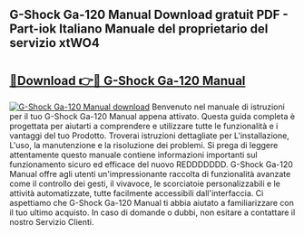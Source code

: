 ## G-Shock Ga-120 Manual Download gratuit PDF - Part-iok Italiano Manuale del proprietario del servizio xtWO4

# <h2><a href="http://dfbpdr.blite.top/?on=G-Shock+Ga-120+Manual">🔗Download 👉🔴 G-Shock Ga-120 Manual</a></h2>

[![G-Shock Ga-120 Manual download](https://i.imgur.com/lujVjoI.png)](http://dfbpdr.blite.top/?on=G-Shock+Ga-120+Manual)
Benvenuto nel manuale di istruzioni per il tuo G-Shock Ga-120 Manual appena attivato. Questa guida completa è progettata per aiutarti a comprendere e utilizzare tutte le funzionalità e i vantaggi del tuo Prodotto. Troverai istruzioni dettagliate per L'installazione, L'uso, la manutenzione e la risoluzione dei problemi. Si prega di leggere attentamente questo manuale contiene informazioni importanti sul funzionamento sicuro ed efficace del nuovo REDDDDDDD. G-Shock Ga-120 Manual offre agli utenti un'impressionante raccolta di funzionalità avanzate come il controllo dei gesti, il vivavoce, le scorciatoie personalizzabili e le attività automatizzate, tutte facilmente accessibili dall'interfaccia. Ci aspettiamo che G-Shock Ga-120 Manual ti abbia aiutato a familiarizzare con il tuo ultimo acquisto. In caso di domande o dubbi, non esitare a contattare il nostro Servizio Clienti.
